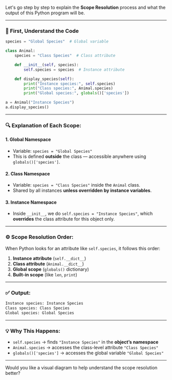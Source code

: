 Let's go step by step to explain the **Scope Resolution** process and what the output of this Python program will be.

---

### 📌 First, Understand the Code

```python
species = "Global Species"  # Global variable

class Animal:
    species = "Class Species"  # Class attribute

    def __init__(self, species):
        self.species = species  # Instance attribute

    def display_species(self):
        print("Instance species:", self.species)
        print("Class species:", Animal.species)
        print("Global species:", globals()['species'])

a = Animal("Instance Species")
a.display_species()
```

---

### 🔍 Explanation of Each Scope:

#### 1. **Global Namespace**

* Variable: `species = "Global Species"`
* This is defined **outside** the class — accessible anywhere using `globals()['species']`.

#### 2. **Class Namespace**

* Variable: `species = "Class Species"` inside the `Animal` class.
* Shared by all instances **unless overridden by instance variables**.

#### 3. **Instance Namespace**

* Inside `__init__`, we do `self.species = "Instance Species"`, which **overrides** the class attribute for this object only.

---

### ⚙️ Scope Resolution Order:

When Python looks for an attribute like `self.species`, it follows this order:

1. **Instance attribute** (`self.__dict__`)
2. **Class attribute** (`Animal.__dict__`)
3. **Global scope** (`globals()` dictionary)
4. **Built-in scope** (like `len`, `print`)

---

### ✅ Output:

```python
Instance species: Instance Species
Class species: Class Species
Global species: Global Species
```

---

### 💡 Why This Happens:

* `self.species` → finds `"Instance Species"` in the **object’s namespace**
* `Animal.species` → accesses the class-level attribute `"Class Species"`
* `globals()['species']` → accesses the global variable `"Global Species"`

---

Would you like a visual diagram to help understand the scope resolution better?
